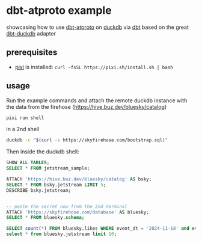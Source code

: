 # dbt-atproto example

showcasing how to use [dbt-atproto](https://github.com/geoHeil/dbt-atproto) on [duckdb](https://duckdb.org/) via [dbt](https://www.getdbt.com/) based on the great [dbt-duckdb](https://github.com/duckdb/dbt-duckdb) adapter

## prerequisites

- [pixi](https://pixi.sh/latest/) is installed: `curl -fsSL https://pixi.sh/install.sh | bash`

## usage

Run the example commands and attach the remote duckdb instance with the data from the firehose (https://hive.buz.dev/bluesky/catalog)

```bash
pixi run shell
```
in a 2nd shell
```bash
duckdb -c "$(curl -s https://skyfirehose.com/bootstrap.sql)" 
```

Then inside the duckdb shell:

```sql
SHOW ALL TABLES;
SELECT * FROM jetstream_sample;

ATTACH 'https://hive.buz.dev/bluesky/catalog' AS bsky;
SELECT * FROM bsky.jetstream LIMIT 5;
DESCRIBE bsky.jetstream;


-- paste the secret now from the 2nd terminal
ATTACH 'https://skyfirehose.com/database' AS bluesky; 
SELECT * FROM bluesky.schema;

SELECT count(*) FROM bluesky.likes WHERE event_dt = '2024-11-18' and event_hour = '12';
select * from bluesky.jetstream limit 10;
```